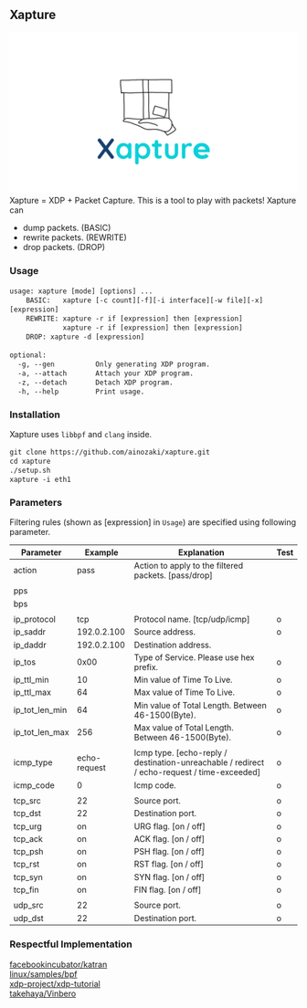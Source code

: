 ## Xapture
![Xapture](xapture.png)
Xapture = XDP + Packet Capture.
This is a tool to play with packets!
Xapture can
- dump packets. (BASIC)
- rewrite packets. (REWRITE)
- drop packets. (DROP)

### Usage

```
usage: xapture [mode] [options] ... 
	BASIC:   xapture [-c count][-f][-i interface][-w file][-x][expression]
	REWRITE: xapture -r if [expression] then [expression]
	         xapture -r if [expression] then [expression]
	DROP: xapture -d [expression]

optional:
  -g, --gen          Only generating XDP program.
  -a, --attach       Attach your XDP program.
  -z, --detach       Detach XDP program.
  -h, --help         Print usage.
```


### Installation
Xapture uses `libbpf` and `clang` inside.
```
git clone https://github.com/ainozaki/xapture.git
cd xapture
./setup.sh
xapture -i eth1
```

### Parameters
Filtering rules (shown as [expression] in `Usage`) are specified using following parameter.

| **Parameter**  | **Example**  | **Explanation**                                                                             | **Test** |
|----------------|--------------|---------------------------------------------------------------------------------------------|----------|
| action         | pass         | Action to apply to the filtered packets. [pass/drop]                                        |          |
|                |              |                                                                                             |          |
| pps            |              |                                                                                             |          |
| bps            |              |                                                                                             |          |
|                |              |                                                                                             |          |
| ip_protocol    | tcp          | Protocol name. [tcp/udp/icmp]                                                               | o        |
| ip_saddr       | 192.0.2.100  | Source address.                                                                             | o        |
| ip_daddr       | 192.0.2.100  | Destination address.                                                                        |          |
| ip_tos         | 0x00         | Type of Service. Please use hex prefix.                                                     | o        |
| ip_ttl_min     | 10           | Min value of Time To Live.                                                                  | o        |
| ip_ttl_max     | 64           | Max value of Time To Live.                                                                  | o        |
| ip_tot_len_min | 64           | Min value of Total Length. Between 46-1500(Byte).                                           | o        |
| ip_tot_len_max | 256          | Max value of Total Length. Between 46-1500(Byte).                                           | o        |
|                |              |                                                                                             |          |
| icmp_type      | echo-request | Icmp type. [echo-reply / destination-unreachable / redirect / echo-request / time-exceeded] | o        |
| icmp_code      | 0            | Icmp code.                                                                                  | o        |
|                |              |                                                                                             |          |
| tcp_src        | 22           | Source port.                                                                                | o        |
| tcp_dst        | 22           | Destination port.                                                                           | o        |
| tcp_urg        | on           | URG flag. [on / off]                                                                        | o        |
| tcp_ack        | on           | ACK flag. [on / off]                                                                        | o        |
| tcp_psh        | on           | PSH flag. [on / off]                                                                        | o        |
| tcp_rst        | on           | RST flag. [on / off]                                                                        | o        |
| tcp_syn        | on           | SYN flag. [on / off]                                                                        | o        |
| tcp_fin        | on           | FIN flag. [on / off]                                                                        | o        |
|                |              |                                                                                             |          |
| udp_src        | 22           | Source port.                                                                                | o        |
| udp_dst        | 22           | Destination port.                                                                           | o        |


### Respectful Implementation
[facebookincubator/katran](https://github.com/facebookincubator/katran)  
[linux/samples/bpf](https://github.com/torvalds/linux/tree/master/samples/bpf)  
[xdp-project/xdp-tutorial](https://github.com/xdp-project/xdp-tutorial)  
[takehaya/Vinbero](https://github.com/takehaya/Vinbero)  
